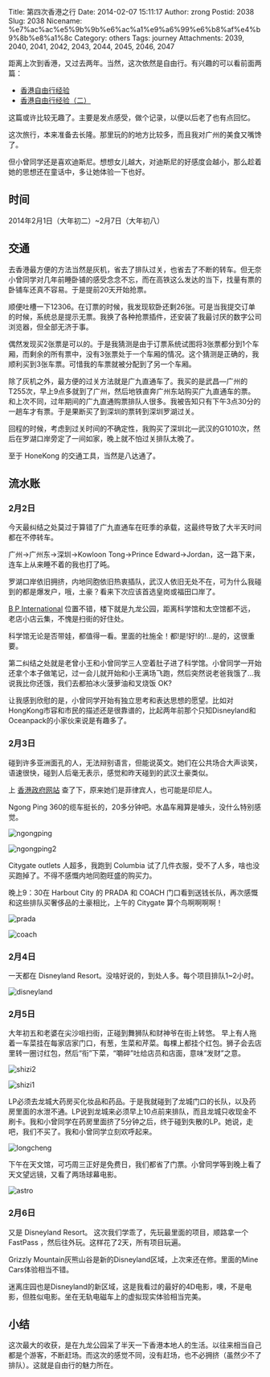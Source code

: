 Title: 第四次香港之行
Date: 2014-02-07 15:11:17
Author: zrong
Postid: 2038
Slug: 2038
Nicename: %e7%ac%ac%e5%9b%9b%e6%ac%a1%e9%a6%99%e6%b8%af%e4%b9%8b%e8%a1%8c
Category: others
Tags: journey
Attachments: 2039, 2040, 2041, 2042, 2043, 2044, 2045, 2046, 2047

距离上次到香港，又过去两年。当然，这次依然是自由行。有兴趣的可以看前面两篇：

-   [香港自由行经验](http://zengrong.net/post/461.htm)
-   [香港自由行经验（二）](http://zengrong.net/post/1491.htm)

这篇或许比较无趣了。主要是发点感受，做个记录，以便以后老了也有点回忆。

这次旅行，本来准备去长隆。那里玩的的地方比较多，而且我对广州的美食又嘴馋了。

但小曾同学还是喜欢迪斯尼。想想女儿越大，对迪斯尼的好感度会越小，那么趁着她的思想还在童话中，多让她体验一下也好。<!--more-->

时间
----

2014年2月1日（大年初二）\~2月7日（大年初八）

交通
----

去香港最方便的方法当然是灰机，省去了排队过关，也省去了不断的转车。但无奈小曾同学对几年前睡卧铺的感受念念不忘，而在高铁这么发达的当下，找量有票的卧铺车还真不容易。于是提前20天开始抢票。

顺便吐槽一下12306。在订票的时候，我发现软卧还剩26张。可是当我提交订单的时候，系统总是提示无票。我换了各种抢票插件，还安装了我最讨厌的数字公司浏览器，但全部无济于事。

偶然发现买2张票是可以的。于是我猜测是由于订票系统试图将3张票都分到1个车厢，而剩余的所有票中，没有3张票处于一个车厢的情况。这个猜测是正确的，我顺利买到3张车票。可惜我的车票就被分配到了另一个车厢。

除了灰机之外，最方便的过关方法就是广九直通车了。我买的是武昌—广州的T255次，早上9点多就到了广州，然后地铁直奔广州东站购买广九直通车的票。和上次不同，过年期间的广九直通购票排队人很多。我被告知只有下午3点30分的一趟车才有票。于是果断买了到深圳的票转到深圳罗湖过关。

回程的时候，考虑到过关时间的不确定性，我购买了深圳北—武汉的G1010次，然后在罗湖口岸旁定了一间如家，晚上就不怕过关排队太晚了。

至于 HoneKong 的交通工具，当然是八达通了。

流水账
------

### 2月2日

今天最纠结之处莫过于算错了广九直通车在旺季的承载，这最终导致了大半天时间都在不停转车。

广州→广州东→深圳→Kowloon Tong→Prince
Edward→Jordan，这一路下来，连车上从来睡不着的我也打了旽。

罗湖口岸依旧拥挤，内地同胞依旧热衷插队，武汉人依旧无处不在，可为什么我碰到的都是爆发户，哦，土豪？看来下次应该首选皇岗或福田口岸了。

[B P International](http://j.map.baidu.com/C0FEl)
位置不错，楼下就是九龙公园，距离科学馆和太空馆都不远，老店小店云集，不愧是扫街的好住处。

科学馆无论是否带娃，都值得一看。里面的社施全！都!是!好!的!…是的，这很重要。

第二纠结之处就是老曾小王和小曾同学三人空着肚子进了科学馆。小曾同学一开始还拿个本子做笔记，过一会儿就开始和小王满场飞跑，然后突然说老爸我饿了…我说我比你还饿，我们去都拍冰火菠萝油和叉烧饭
OK?

让我感到欣慰的是，小曾同学开始有独立思考和表达思想的愿望。比如对HongKong市容和市民的描述还是很靠谱的，比起两年前那个只知Disneyland和Oceanpack的小家伙来说是有趣多了。

### 2月3日

碰到许多亚洲面孔的人，无法辩别语言，但能说英文。她们在公共场合大声谈笑，语速很快，碰到人后毫无表示，感觉和昨天碰到的武汉土豪类似。

上 [香港政府网站](http://m.www.gov.hk/tc/about/abouthk/facts.htm)
查了下，原来她们是菲律宾人，也可能是印尼人。

Ngong Ping
360的缆车挺长的，20多分钟吧。水晶车厢算是噱头，没什么特别感觉。

![ngongping](/wp-content/uploads/2014/02/ngongping.jpg)

![ngongping2](/wp-content/uploads/2014/02/ngongping2.jpg)

Citygate outlets 人超多，我跑到 Columbia
试了几件衣服，受不了人多，啥也没买跑掉了。不得不感慨内地同胞旺盛的购买力。

晚上9：30在 Harbout City 的 PRADA 和 COACH
门口看到送钱长队，再次感慨和这些排队买奢侈品的土豪相比，上午的 Citygate
算个鸟啊啊啊啊！

![prada](/wp-content/uploads/2014/02/prada.jpg)

![coach](/wp-content/uploads/2014/02/coach.jpg)

### 2月4日

一天都在 Disneyland Resort。没啥好说的，到处人多。每个项目排队1\~2小时。

![disneyland](/wp-content/uploads/2014/02/disneyland.jpg)

### 2月5日

大年初五和老婆在尖沙咀扫街，正碰到舞狮队和财神爷在街上转悠。
早上有人拖着一车菜挂在每家店家门口，有葱，生菜和芹菜。每棵上都挂个红包。狮子会去店里转一圈讨红包，然后“衔”下菜，“嚼碎”吐给店员和店面，意味“发财”之意。

![shizi2](/wp-content/uploads/2014/02/shizi2.jpg)

![shizi1](/wp-content/uploads/2014/02/shizi1.jpg)

LP必须去龙城大药房买化妆品和药品。于是我就碰到了龙城门口的长队，以及药房里面的水泄不通。LP说到龙城来必须早上10点前来排队，而且龙城只收现金不刷卡。我和小曾同学在药房里面挤了5分钟之后，终于碰到失散的LP。她说，走吧，我们不买了。我和小曾同学立刻欢呼起来。

![longcheng](/wp-content/uploads/2014/02/longcheng.jpg)

下午在天文馆，可巧周三正好是免费日，我们都省了门票。小曾同学等到晚上看了天文望远镜，又看了两场球幕电影。

![astro](/wp-content/uploads/2014/02/astro.jpg)

### 2月6日

又是 Disneyland Resort。 这次我们学乖了，先玩最里面的项目，顺路拿一个
FastPass ，然后往外玩。这样花了2天，所有项目玩遍。

Grizzly Mountain灰熊山谷是新的Disneyland区域，上次来还在修。里面的Mine
Cars体验相当不错。

迷离庄园也是Disneyland的新区域，这是我看过的最好的4D电影，噢，不是电影，但胜似电影。坐在无轨电磁车上的虚拟现实体验相当完美。

小结
----

这次最大的收获，是在九龙公园呆了半天一下香港本地人的生活。以往来相当自己都是个游客，不断赶场。而这次的感觉不同，没有赶场，也不必拥挤（虽然少不了排队）。这就是自由行的魅力所在。

